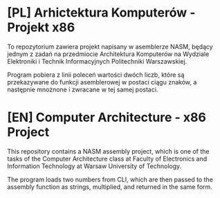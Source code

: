 # [PL] Arhictektura Komputerów - Projekt x86

To repozytorium zawiera projekt napisany w asemblerze NASM, będący jednym z zadań na przedmiocie Architektura Komputerów na Wydziale Elektroniki i Technik Informacyjnych Politechniki Warszawskiej.

Program pobiera z linii poleceń wartości dwóch liczb, które są przekazywane do funkcji asemblerowej w postaci ciągu znaków, a następnie mnożnone i zwracane w tej samej postaci.

# [EN] Computer Architecture - x86 Project

This repository contains a NASM assembly project, which is one of the tasks of the Computer Architecture class at Faculty of Electronics and Information Technology at Warsaw University of Technology.

The program loads two numbers from CLI, which are then passed to the assembly function as strings, multiplied, and returned in the same form.